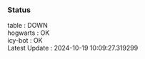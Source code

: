 ### Status


table : DOWN  
hogwarts : OK  
icy-bot : OK  
Latest Update : 2024-10-19 10:09:27.319299

